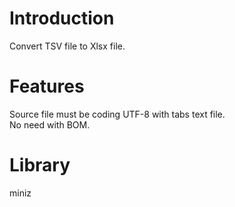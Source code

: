 # Introduction
Convert TSV file to Xlsx file.

# Features
Source file must be coding UTF-8 with tabs text file.\
No need with BOM.

# Library 
miniz

